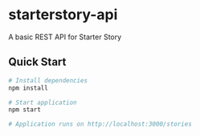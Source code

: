 # starterstory-api
A basic REST API for Starter Story

## Quick Start

``` bash
# Install dependencies
npm install

# Start application
npm start

# Application runs on http://localhost:3000/stories
```